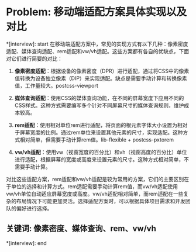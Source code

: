 # Problem: 移动端适配方案具体实现以及对比

*[interview]: start
在移动端适配方案中，常见的实现方式有以下几种：像素密度适配、媒体查询适配、rem适配和vw/vh适配。这些方案都有各自的优缺点，下面对它们进行简要的对比：

1. **像素密度适配**：根据设备的像素密度（DPR）进行适配，通过将CSS中的像素值转换为设备独立像素（DIP）来实现适配。缺点是需要手动计算和转换像素值，工作量较大。postcss-viewport

2. **媒体查询适配**：使用CSS的媒体查询功能，在不同的屏幕宽度下应用不同的CSS样式。这种方式需要编写多个针对不同屏幕尺寸的媒体查询规则，维护成本较高。

3. **rem适配**：使用相对单位rem进行适配，将页面的根元素字体大小设置为相对于屏幕宽度的比例。通过rem单位来设置其他元素的尺寸，实现适配。这种方式相对简单，但需要手动计算rem值。lib-flexible + postcss-pxtorem

4. **vw/vh适配**：使用vw（视窗宽度的百分比）和vh（视窗高度的百分比）单位进行适配，根据屏幕的宽度或高度来设置元素的尺寸。这种方式相对简单，不需要手动计算。

对比这些适配方案，rem适配和vw/vh适配是较为常用的方案，它们的主要区别在于单位的选择和计算方式。rem适配需要手动计算rem值，而vw/vh适配使用vw/vh单位自动适应屏幕宽度或高度。vw/vh适配相对简单，而rem适配在一些复杂的布局情况下可能更加灵活。选择适配方案时，可以根据具体项目需求和开发团队的偏好进行选择。

## 关键词: 像素密度、媒体查询、rem、vw/vh
*[interview]: end
